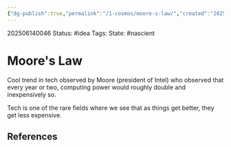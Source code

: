 ```yaml
---
{"dg-publish":true,"permalink":"/1-cosmos/moore-s-law/","created":"2025-06-14T00:46:11.569-04:00","updated":"2025-06-14T00:47:27.352-04:00"}
---
```


202506140046
Status: #idea
Tags: 
State: #nascient
# Moore's Law
Cool trend in tech observed by Moore (president of Intel) who observed that every year or two, computing power would roughly double and inexpensively so. 

Tech is one of the rare fields where we see that as things get better, they get less expensive.


## References
